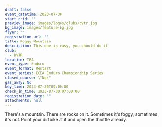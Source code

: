 ```yaml
---
draft: false
event_datetime: 2023-07-30
start_grid: ""
preview_image: images/logos/clubs/dvtr.jpg
bg_image: images/feature-bg.jpg
flyer: ""
registration_url: ""
title: Foggy Mountain
description: This one is easy, you should do it
club:
  - DVTR
location: TBA
event_type: Enduro
event_format: Restart
event_series: ECEA Enduro Championship Series
closed_course: \"No\"
gas_away: No
key_time: 2023-07-30T09:00:00
check_in_time: 2023-07-30T07:00:00
registration_date: ""
attachments: null
---
```


There's a mountain. There are rocks on it. Sometimes it's foggy, sometimes it's not. Point your dirtbike at it and open the throttle already.